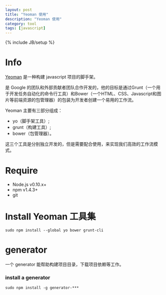 ```yaml
---
layout: post
title: "Yeoman 使用"
description: "Yeoman 使用"
category: tool
tags: [javascript]
---
```

{% include JB/setup %}


# Info

[Yeoman](http://yeoman.io/) 是一种构建 javascript 项目的脚手架。

是 Google 的团队和外部贡献者团队合作开发的，他的目标是通过Grunt（一个用于开发任务自动化的命令行工具）和Bower（一个HTML、CSS、Javascript和图片等前端资源的包管理器）的包装为开发者创建一个易用的工作流。

Yeoman 主要有三部分组成：

* yo（脚手架工具）;
* grunt（构建工具）;
* bower（包管理器）。

这三个工具是分别独立开发的，但是需要配合使用，来实现我们高效的工作流模式。


# Require

* Node.js v0.10.x+
* npm v1.4.3+
* git

# Install Yeoman 工具集

	sudo npm install --global yo bower grunt-cli

# generator

一个 generator 能帮助构建项目目录，下载项目依赖等工作。

### install a generator

	sudo npm install -g generator-***


